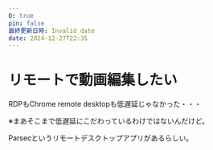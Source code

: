 ```yaml
---
Q: true
pin: false
最終更新日時: Invalid date
date: 2024-12-27T22:35
---
```

# リモートで動画編集したい

RDPもChrome remote desktopも低遅延じゃなかった・・・

※まあそこまで低遅延にこだわっているわけではないんだけど。

Parsecというリモートデスクトップアプリがあるらしい。